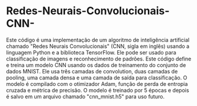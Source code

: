 # Redes-Neurais-Convolucionais-CNN-

Este código é uma implementação de um algoritmo de inteligência artificial chamado "Redes Neurais Convolucionais" (CNN, sigla em inglês) usando a linguagem Python e a biblioteca TensorFlow. Ele pode ser usado para classificação de imagens e reconhecimento de padrões.
Este código define e treina um modelo CNN usando os dados de treinamento do conjunto de dados MNIST. Ele usa três camadas de convolution, duas camadas de pooling, uma camada densa e uma camada de saída para classificação. O modelo é compilado com o otimizador Adam, função de perda de entropia cruzada e métrica de precisão. O modelo é treinado por 5 épocas e depois é salvo em um arquivo chamado "cnn_mnist.h5" para uso futuro.
